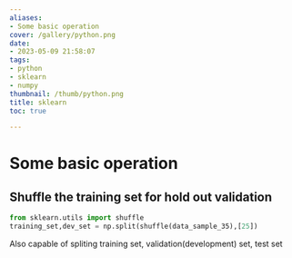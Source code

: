 ```yaml
---
aliases:
- Some basic operation
cover: /gallery/python.png
date:
- 2023-05-09 21:58:07
tags:
- python
- sklearn
- numpy
thumbnail: /thumb/python.png
title: sklearn
toc: true

---
```


# Some basic operation

## Shuffle the training set for hold out validation
```python
from sklearn.utils import shuffle
training_set,dev_set = np.split(shuffle(data_sample_35),[25])
```
Also capable of spliting training set, validation(development) set, test set


